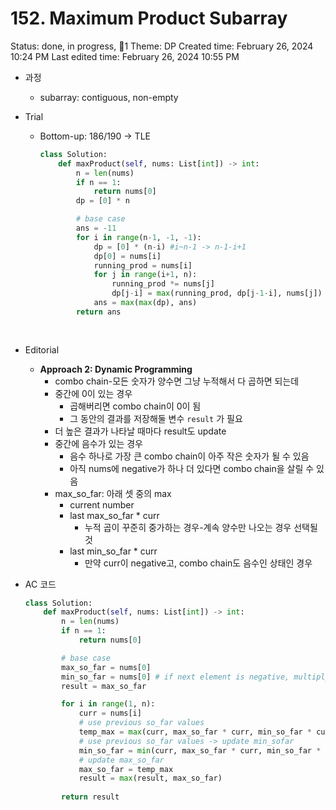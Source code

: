 # 152. Maximum Product Subarray

Status: done, in progress, 👀1
Theme: DP
Created time: February 26, 2024 10:24 PM
Last edited time: February 26, 2024 10:55 PM

- 과정
    - subarray: contiguous, non-empty
- Trial
    - Bottom-up: 186/190 → TLE
        
        ```python
        class Solution:
            def maxProduct(self, nums: List[int]) -> int:
                n = len(nums)
                if n == 1:
                    return nums[0]
                dp = [0] * n 
        
                # base case
                ans = -11
                for i in range(n-1, -1, -1):
                    dp = [0] * (n-i) #i~n-1 -> n-1-i+1 
                    dp[0] = nums[i]
                    running_prod = nums[i]
                    for j in range(i+1, n):
                        running_prod *= nums[j]
                        dp[j-i] = max(running_prod, dp[j-1-i], nums[j])
                    ans = max(max(dp), ans)
                return ans
                
                
        ```
        
- Editorial
    - **Approach 2: Dynamic Programming**
        - combo chain-모든 숫자가 양수면 그냥 누적해서 다 곱하면 되는데
        - 중간에 0이 있는 경우
            - 곱해버리면 combo chain이 0이 됨
            - 그 동안의 결과를 저장해둘 변수 `result` 가 필요
        - 더 높은 결과가 나타날 때마다 result도 update
        - 중간에 음수가 있는 경우
            - 음수 하나로 가장 큰 combo chain이 아주 작은 숫자가 될 수 있음
            - 아직 nums에 negative가 하나 더 있다면 combo chain을 살릴 수 있음
        - max_so_far: 아래 셋 중의 max
            - current number
            - last max_so_far * curr
                - 누적 곱이 꾸준히 중가하는 경우-계속 양수만 나오는 경우 선택될 것
            - last min_so_far * curr
                - 만약 curr이 negative고, combo chain도 음수인 상태인 경우
- AC 코드
    
    ```python
    class Solution:
        def maxProduct(self, nums: List[int]) -> int:
            n = len(nums)
            if n == 1:
                return nums[0]
    
            # base case
            max_so_far = nums[0]
            min_so_far = nums[0] # if next element is negative, multiplying to this can lead the max 
            result = max_so_far
    
            for i in range(1, n):
                curr = nums[i]
                # use previous so_far values 
                temp_max = max(curr, max_so_far * curr, min_so_far * curr)
                # use previous so_far values -> update min_sofar
                min_so_far = min(curr, max_so_far * curr, min_so_far * curr)
                # update max_so_far
                max_so_far = temp_max
                result = max(result, max_so_far)
            
            return result
            
    ```